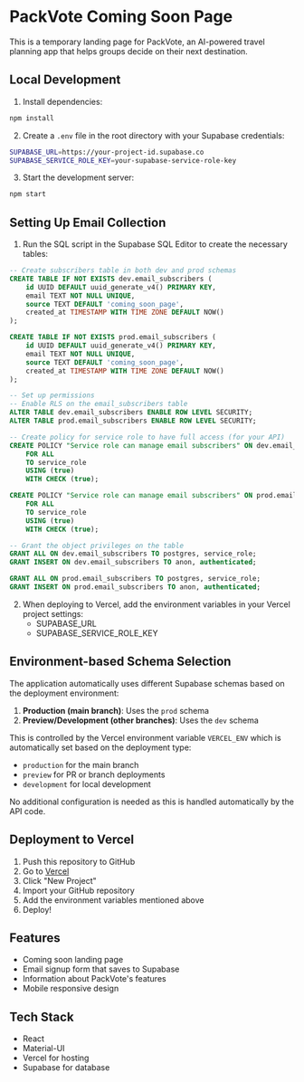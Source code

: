 # PackVote Coming Soon Page

This is a temporary landing page for PackVote, an AI-powered travel planning app that helps groups decide on their next destination.

## Local Development

1. Install dependencies:
```bash
npm install
```

2. Create a `.env` file in the root directory with your Supabase credentials:
```bash
SUPABASE_URL=https://your-project-id.supabase.co
SUPABASE_SERVICE_ROLE_KEY=your-supabase-service-role-key
```

3. Start the development server:
```bash
npm start
```

## Setting Up Email Collection

1. Run the SQL script in the Supabase SQL Editor to create the necessary tables:

```sql
-- Create subscribers table in both dev and prod schemas
CREATE TABLE IF NOT EXISTS dev.email_subscribers (
    id UUID DEFAULT uuid_generate_v4() PRIMARY KEY,
    email TEXT NOT NULL UNIQUE,
    source TEXT DEFAULT 'coming_soon_page',
    created_at TIMESTAMP WITH TIME ZONE DEFAULT NOW()
);

CREATE TABLE IF NOT EXISTS prod.email_subscribers (
    id UUID DEFAULT uuid_generate_v4() PRIMARY KEY,
    email TEXT NOT NULL UNIQUE,
    source TEXT DEFAULT 'coming_soon_page',
    created_at TIMESTAMP WITH TIME ZONE DEFAULT NOW()
);

-- Set up permissions
-- Enable RLS on the email_subscribers table
ALTER TABLE dev.email_subscribers ENABLE ROW LEVEL SECURITY;
ALTER TABLE prod.email_subscribers ENABLE ROW LEVEL SECURITY;

-- Create policy for service role to have full access (for your API)
CREATE POLICY "Service role can manage email subscribers" ON dev.email_subscribers
    FOR ALL
    TO service_role
    USING (true)
    WITH CHECK (true);

CREATE POLICY "Service role can manage email subscribers" ON prod.email_subscribers
    FOR ALL
    TO service_role
    USING (true)
    WITH CHECK (true);

-- Grant the object privileges on the table
GRANT ALL ON dev.email_subscribers TO postgres, service_role;
GRANT INSERT ON dev.email_subscribers TO anon, authenticated;

GRANT ALL ON prod.email_subscribers TO postgres, service_role;
GRANT INSERT ON prod.email_subscribers TO anon, authenticated;
```

2. When deploying to Vercel, add the environment variables in your Vercel project settings:
   - SUPABASE_URL
   - SUPABASE_SERVICE_ROLE_KEY

## Environment-based Schema Selection

The application automatically uses different Supabase schemas based on the deployment environment:

1. **Production (main branch)**: Uses the `prod` schema
2. **Preview/Development (other branches)**: Uses the `dev` schema

This is controlled by the Vercel environment variable `VERCEL_ENV` which is automatically set based on the deployment type:
- `production` for the main branch
- `preview` for PR or branch deployments
- `development` for local development

No additional configuration is needed as this is handled automatically by the API code.

## Deployment to Vercel

1. Push this repository to GitHub
2. Go to [Vercel](https://vercel.com)
3. Click "New Project"
4. Import your GitHub repository
5. Add the environment variables mentioned above
6. Deploy!

## Features
- Coming soon landing page
- Email signup form that saves to Supabase
- Information about PackVote's features
- Mobile responsive design

## Tech Stack
- React
- Material-UI
- Vercel for hosting
- Supabase for database 